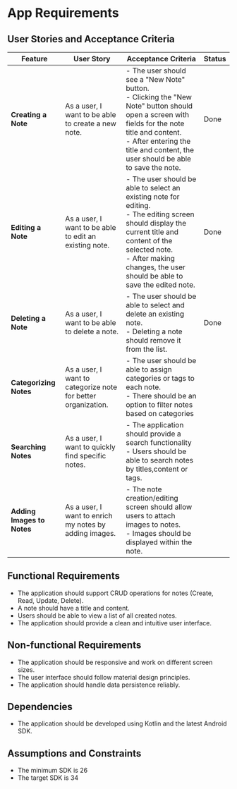 # App Requirements

## User Stories and Acceptance Criteria

| Feature                    | User Story                                                    | Acceptance Criteria                                                                                                                                                                                                                           | Status |
|----------------------------|---------------------------------------------------------------|-----------------------------------------------------------------------------------------------------------------------------------------------------------------------------------------------------------------------------------------------|--------|
| **Creating a Note**        | As a user, I want to be able to create a new note.            | - The user should see a "New Note" button.<br> - Clicking the "New Note" button should open a screen with fields for the note title and content. <br> - After entering the title and content, the user should be able to save the note.       | Done   |
| **Editing a Note**         | As a user, I want to be able to edit an existing note.        | - The user should be able to select an existing note for editing. <br> - The editing screen should display the current title and content of the selected note.  <br> - After making changes, the user should be able to save the edited note. | Done   |
| **Deleting a Note**        | As a user, I want to be able to delete a note.                | - The user should be able to select and delete an existing note. <br> - Deleting a note should remove it from the list.                                                                                                                       | Done   |
| **Categorizing Notes**     | As a user, I want to categorize note for better organization. | - The user should be able to assign categories or tags to each note. <br>  - There should be an option to filter notes based on categories                                                                                                    ||
| **Searching Notes**        | As a user, I want to quickly find specific notes.             | - The application should provide a search functionality<br> - Users should be able to search notes by titles,content or tags.                                                                                                                 ||
| **Adding Images to Notes** | As a user, I want to enrich my notes by adding images.        | - The note creation/editing screen should allow users to attach images to notes.<br> - Images should be displayed within the note.                                                                                                            ||


## Functional Requirements

- The application should support CRUD operations for notes (Create, Read, Update, Delete).
- A note should have a title and content.
- Users should be able to view a list of all created notes.
- The application should provide a clean and intuitive user interface.

## Non-functional Requirements

- The application should be responsive and work on different screen sizes.
- The user interface should follow material design principles.
- The application should handle data persistence reliably.

## Dependencies

- The application should be developed using Kotlin and the latest Android SDK.

## Assumptions and Constraints

- The minimum SDK is 26
- The target SDK is 34
